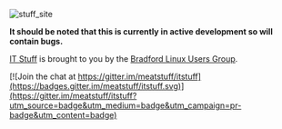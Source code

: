 ![stuff_site](https://user-images.githubusercontent.com/1515961/44299435-a8ef3d00-a2ed-11e8-85c8-16f8390828ce.png)


**It should be noted that this is currently in active development so will contain bugs.**

[IT Stuff](http://itstuff.org.uk/) is brought to you by the [Bradford Linux Users Group](http://www.bradlug.co.uk/).


[![Join the chat at https://gitter.im/meatstuff/itstuff](https://badges.gitter.im/meatstuff/itstuff.svg)](https://gitter.im/meatstuff/itstuff?utm_source=badge&utm_medium=badge&utm_campaign=pr-badge&utm_content=badge)
